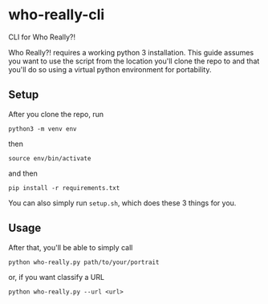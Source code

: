 # who-really-cli

CLI for Who Really?! 

Who Really?! requires a working python 3 installation. This guide assumes you want to use the script from the location you'll clone the repo to and that you'll do so using a virtual python environment for portability.

## Setup

After you clone the repo, run 

`python3 -m venv env`

then

`source env/bin/activate`

and then

`pip install -r requirements.txt`

You can also simply run `setup.sh`, which does these 3 things for you.

## Usage

After that, you'll be able to simply call

`python who-really.py path/to/your/portrait`

or, if you want classify a URL

`python who-really.py --url <url>`
